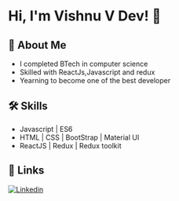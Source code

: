 
# Hi, I'm Vishnu V Dev! 👋

  
## 🚀 About Me

   - I completed BTech in computer science
   - Skilled with ReactJs,Javascript and redux 
   - Yearning to become one of the best developer


  
## 🛠 Skills
 - Javascript | ES6
 - HTML | CSS | BootStrap | Material UI 
 - ReactJS | Redux | Redux toolkit

  
## 🔗 Links
[![Linkedin](https://img.shields.io/badge/linkedin-0A66C2?style=for-the-badge&logo=linkedin&logoColor=white)](https://www.linkedin.com/in/vish2dev/)

<!---
vishh2dev/vishh2dev is a ✨ special ✨ repository because its `README.md` (this file) appears on your GitHub profile.
You can click the Preview link to take a look at your changes.
--->
